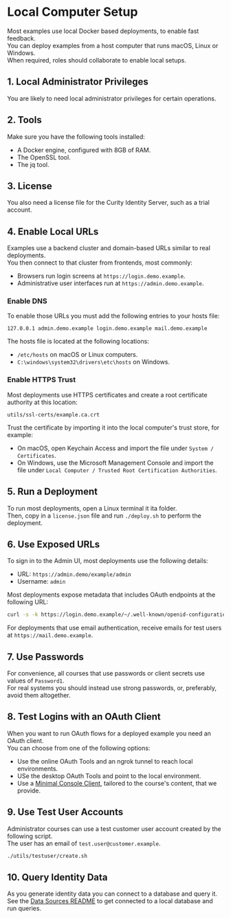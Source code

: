 # Local Computer Setup

Most examples use local Docker based deployments, to enable fast feedback.\
You can deploy examples from a host computer that runs macOS, Linux or Windows.\
When required, roles should collaborate to enable local setups.

## 1. Local Administrator Privileges

You are likely to need local administrator privileges for certain operations.

## 2. Tools

Make sure you have the following tools installed:

- A Docker engine, configured with 8GB of RAM.
- The OpenSSL tool.
- The jq tool.

## 3. License

You also need a license file for the Curity Identity Server, such as a trial account.

## 4. Enable Local URLs

Examples use a backend cluster and domain-based URLs similar to real deployments.\
You then connect to that cluster from frontends, most commonly:

- Browsers run login screens at `https://login.demo.example`.
- Administrative user interfaces run at `https://admin.demo.example`.

### Enable DNS

To enable those URLs you must add the following entries to your hosts file:

```text
127.0.0.1 admin.demo.example login.demo.example mail.demo.example
```

The hosts file is located at the following locations:

- `/etc/hosts` on macOS or Linux computers.
- `C:\windows\system32\drivers\etc\hosts` on Windows.

### Enable HTTPS Trust

Most deployments use HTTPS certificates and create a root certificate authority at this location:

```text
utils/ssl-certs/example.ca.crt
```

Trust the certificate by importing it into the local computer's trust store, for example:

- On macOS, open Keychain Access and import the file under `System / Certificates`.
- On Windows, use the Microsoft Management Console and import the file under `Local Computer / Trusted Root Certification Authorities`.

## 5. Run a Deployment

To run most deployments, open a Linux terminal it ita folder.\
Then, copy in a `license.json` file and run `./deploy.sh` to perform the deployment.

## 6. Use Exposed URLs

To sign in to the Admin UI, most deployments use the following details:

- URL: `https://admin.demo/example/admin`
- Username: `admin`

Most deployments expose metadata that includes OAuth endpoints at the following URL:

```bash
curl -s -k https://login.demo.example/~/.well-known/openid-configuration | jq
```

For deployments that use email authentication, receive emails for test users at `https://mail.demo.example`.

## 7. Use Passwords

For convenience, all courses that use passwords or client secrets use values of `Password1`.\
For real systems you should instead use strong passwords, or, preferably, avoid them altogether.

## 8. Test Logins with an OAuth Client

When you want to run OAuth flows for a deployed example you need an OAuth client.\
You can choose from one of the following options:

- Use the online OAuth Tools and an ngrok tunnel to reach local environments.
- USe the desktop OAuth Tools and point to the local environment.
- Use a [Minimal Console Client](utils/console-client/README.md), tailored to the course's content, that we provide.

## 9. Use Test User Accounts

Administrator courses can use a test customer user account created by the following script.\
The user has an email of `test.user@customer.example`.

```bash
./utils/testuser/create.sh
```

## 10. Query Identity Data

As you generate identity data you can connect to a database and query it.\
See the [Data Sources README](./2-data-sources/README.md) to get connected to a local database and run queries.
